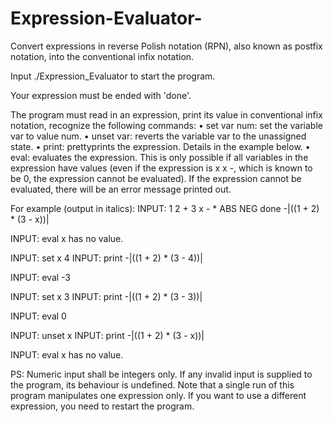 # Expression-Evaluator-
Convert expressions in reverse Polish notation (RPN), also known as postfix notation, into the conventional infix notation.

Input ./Expression_Evaluator to start the program.

Your expression must be ended with 'done'.

The program must read in an expression, print its value in conventional infix notation, recognize the following commands:
• set var num:
     set the variable var to value num.
• unset var:
     reverts the variable var to the unassigned state.
• print:
     prettyprints the expression. Details in the example below.
• eval:
     evaluates the expression. This is only possible if all variables in the expression have values (even if the expression is x x -, which is known to be 0, the expression cannot be evaluated).
     If the expression cannot be evaluated, there will be an error message printed out.


For example (output in italics):
INPUT: 1 2 + 3 x - * ABS NEG done
-|((1 + 2) * (3 - x))|

INPUT: eval
x has no value.

INPUT: set x 4
INPUT: print
-|((1 + 2) * (3 - 4))|

INPUT: eval
-3

INPUT: set x 3
INPUT: print
-|((1 + 2) * (3 - 3))|

INPUT: eval
0

INPUT: unset x
INPUT: print
-|((1 + 2) * (3 - x))|

INPUT: eval
x has no value.


PS: Numeric input shall be integers only. If any invalid input is supplied to the program, its behaviour is undefined.
    Note that a single run of this program manipulates one expression only.
    If you want to use a different expression, you need to restart the program.
